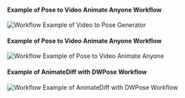 #### Example of Pose to Video Animate Anyone Workflow

![Workflow Example of Video to Pose Generator](https://github.com/readycade/ComfyUI/blob/master/workflows/OpenPose/VideotoPoseGenerator.PNG)

#### Example of Pose to Video Animate Anyone Workflow

![Workflow Example of Pose to Video Animate Anyone](https://github.com/readycade/ComfyUI/blob/master/workflows/OpenPose/PosetoVideoAnimateAnyone.PNG)

#### Example of AnimateDiff with DWPose Workflow

![Workflow Example of AnimateDiff with DWPose Workflow](https://github.com/readycade/ComfyUI/blob/master/workflows/OpenPose/AnimateDiffDWPose.PNG)
